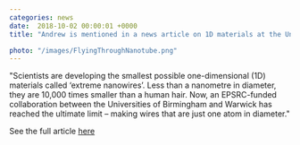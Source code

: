 ```yaml
---                                                                                                                                                                                      
categories: news                                                                                                                                                                 
date:  2018-10-02 00:00:01 +0000                                                                                                                                                        
title: "Andrew is mentioned in a news article on 1D materials at the University of Birmingham"

photo: "/images/FlyingThroughNanotube.png"
---            
```


                        




"Scientists are developing the smallest possible one-dimensional (1D) materials called ‘extreme nanowires’. Less than a nanometre in diameter, they are 10,000 times smaller than a human hair. Now, an EPSRC-funded collaboration between the Universities of Birmingham and Warwick has reached the ultimate limit – making wires that are just one atom in diameter."

See the full article [here](https://www.birmingham.ac.uk/university/colleges/eps/news/2018/9/less-is-more-the-remarkable-properties-of-the-smallest-one-dimensional-materials.aspx)
